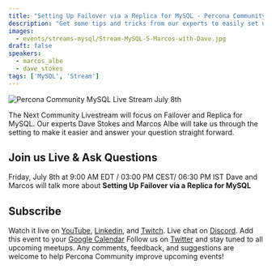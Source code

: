 ```yaml
---
title: "Setting Up Failover via a Replica for MySQL - Percona Community MySQL Live Stream & Chat - July 8th"
description: "Get some tips and tricks from our experts to easily set up a Failover via a Replica for MySQL  on Friday, July 8th at 9:00 AM EDT  / 03:00 PM CEST/ 06:30 PM IST"
images:
  - events/streams-mysql/Stream-MySQL-5-Marcos-with-Dave.jpg
draft: false
speakers:
  - marcos_albe
  - dave_stokes
tags: ['MySQL', 'Stream']
---
```

![Percona Community MySQL Live Stream July 8th](events/streams-mysql/Stream-MySQL-5-Marcos-with-Dave.jpg)

The Next Community Livestream will focus on Failover and Replica for MySQL. Our experts Dave Stokes and Marcos Albe will take us through the setting to make it easier and answer your question straight forward.

## Join us Live & Ask Questions
Friday, July 8th at 9:00 AM EDT  / 03:00 PM CEST/ 06:30 PM IST
Dave and Marcos will talk more about **Setting Up Failover via a Replica for MySQL**


## Subscribe
Watch it live on [YouTube](https://www.youtube.com/watch?v=c5tj-0THNLI), [Linkedin](https://www.linkedin.com/video/live/urn:li:ugcPost:6951157152971444224/), and [Twitch](https://www.twitch.tv/perconacommunity).
Live chat on [Discord](http://per.co.na/discord).
Add this event to your [Google Calendar](https://calendar.google.com/event?action=TEMPLATE&tmeid=NWJoaGU5dTM2ZmpqZ3Y1bTR0anBrOGRxN3RfMjAyMjA3MDhUMTMwMDAwWiBmcmVkZWwubWFtaW5kcmFAcGVyY29uYS5jb20&tmsrc=fredel.mamindra%40percona.com)
Follow us on [Twitter](https://twitter.com/PerconaBytes) and stay tuned to all upcoming meetups.
Any comments, feedback, and suggestions are welcome to help Percona Community improve upcoming events!





